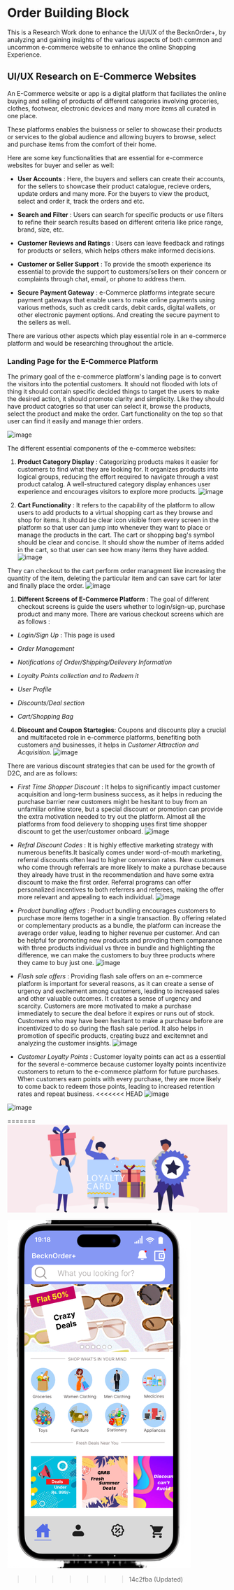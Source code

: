 # Order Building Block
This is a Research Work done to enhance the UI/UX of the BecknOrder+, by analyzing and gaining insights of the various aspects of both common and uncommon e-commerce website to enhance the online Shopping Experience.

## UI/UX Research on E-Commerce Websites
An E-Commerce website or app is a digital platform that faciliates the online buying and selling of products of different categories involving groceries, clothes, footwear, electronic devices and many more items all curated in one place.

These platforms enables the buisness or seller to showcase their products or services to the global audience and allowing buyers to browse, select and purchase items from the comfort of their home.

Here are some key functionalities that are essential for e-commerce websites for buyer and seller as well:

- **User Accounts** : Here, the buyers and sellers can  create their accounts, for the sellers to showcase their product catalogue, recieve orders, update orders and many more. For the buyers to view the product, select and order it, track the orders and etc.

- **Search and Filter** :  Users can search for specific products or use filters to refine their search results based on different criteria like price range, brand, size, etc.

- **Customer Reviews and Ratings** : Users can leave feedback and ratings for products or sellers, which helps others make informed decisions.

- **Customer or Seller Support** : To provide the smooth experience its essential to provide the support to customers/sellers on their concern or complaints  through chat, email, or phone to address them.

- **Secure Payment Gateway** : e-Commerce platforms integrate secure payment gateways that enable users to make online payments using various methods, such as credit cards, debit cards, digital wallets, or other electronic payment options. And creating the secure payment to the sellers as well.

There are various other aspects which play essential role in an e-commerce platform and would be researching throughout the article.


### Landing Page for the E-Commerce Platform

The primary goal of the e-commerce platform's landing page is to convert the visitors into the potential customers. It should not flooded with lots of thing it should contain specific decided things to target the users to make the desired action, it should promote clarity and simplicity.
Like they should have product catogries so that user can select it, browse the products, select the product and make the order. Cart functionality on the top so that user can find it easily and manage thier orders.

![image](https://github.com/monishkajha17/building-blocks/assets/109274817/cd1ed2da-15a6-4b3f-9a7d-a949c7c80ca4)


The different essential components of the e-commerce websites:

1. **Product Category Display** : Categorizing products makes it easier for customers to find what they are looking for. It organizes products into logical groups, reducing the effort required to navigate through a vast product catalog. A well-structured category display enhances user experience and encourages visitors to explore more products. 
![image](https://github.com/monishkajha17/building-blocks/assets/109274817/5d8d6e75-23bc-4331-b2ed-d013a95dc335)



1. **Cart Functionality** : It refers to the capability of the platform to allow users to add products to a virtual shopping cart as they browse and shop for items. It should be clear icon visible from every screen in the platform so that user can jump into whenever they want to place or manage the products in the cart. The cart or shopping bag's symbol should be clear and concise. It should show the number of items added in the cart, so that user can see how many items they have added.
![image](https://github.com/monishkajha17/building-blocks/assets/109274817/75156d95-23f7-4654-bc80-5a9ba4eee692)

They can checkout to the cart perform order managment like increasing the quantity of the item, deleting the particular item and can save cart for later and finally place the order.
![image](https://github.com/monishkajha17/building-blocks/assets/109274817/71171865-79d1-4860-a173-d48c614601b3)




1. **Different Screens of E-Commerce Platform** : The goal of different checkout screens is guide the users whether to login/sign-up, purchase product and many more. There are various checkout screens which are as follows : 
- _Login/Sign Up_ : This page is used 

- _Order Management_

- _Notifications of Order/Shipping/Delievery Information_

- _Loyalty Points collection and to Redeem it_

- _User Profile_

- _Discounts/Deal section_

- _Cart/Shopping Bag_





4. **Discount and Coupon Startegies**: Coupons and discounts play a crucial and multifaceted role in e-commerce platforms, benefiting both customers and businesses, it helps in _Customer Attraction and Acquisition_.
![image](https://github.com/monishkajha17/building-blocks/assets/109274817/5eba2270-6383-40f1-b583-cbd292b4d6cf)


There are various discount strategies that can be used for the growth of D2C, and are as follows:

- _First Time Shopper Discount_ : It helps to  significantly impact customer acquisition and long-term business success, as it helps in reducing the purchase barrier new customers might be hesitant to buy from an unfamiliar online store, but a special discount or promotion can provide the extra motivation needed to try out the platform. Almost all the platforms from food delievery to shopping uses first time shopper discount to get the user/customer onboard.
![image](https://github.com/monishkajha17/building-blocks/assets/109274817/837182aa-401e-486e-a104-d5ba9cb0bd7f)


- _Refral Discount Codes_ : It is highly effective marketing strategy with numerous benefits.It basically comes under word-of-mouth marketing, referral discounts often lead to higher conversion rates. New customers who come through referrals are more likely to make a purchase because they already have trust in the recommendation and have some extra discount to make the first order. Referral programs can offer personalized incentives to both referrers and referees, making the offer more relevant and appealing to each individual.
![image](https://github.com/monishkajha17/building-blocks/assets/109274817/e809ea16-0358-47bb-8250-ca1c518dbf9c)


- _Product bundling offers_ : Product bundling encourages customers to purchase more items together in a single transaction. By offering related or complementary products as a bundle, the platform can increase the average order value, leading to higher revenue per customer. And can be helpful for promoting new products and provding them comparance with three products individual vs three in bundle and highlighting the difference, we can make the customers to buy three products where they came to buy just one.
![image](https://github.com/monishkajha17/building-blocks/assets/109274817/739aac1a-dcdc-4ebb-a96b-5644c6c16cf6)

- _Flash sale offers_ : Providing flash sale offers on an e-commerce platform is important for several reasons, as it can create a sense of urgency and excitement among customers, leading to increased sales and other valuable outcomes. It creates a sense of urgency and scarcity. Customers are more motivated to make a purchase immediately to secure the deal before it expires or runs out of stock. Customers who may have been hesitant to make a purchase before are incentivized to do so during the flash sale period. It also helps in promotion of specific products, creating buzz and excitemnet and analyzing the customer insights.
![image](https://github.com/monishkajha17/building-blocks/assets/109274817/2b0952e7-b62b-4542-b124-aeb1f8e27ab0)


- _Customer Loyalty Points_ : Customer loyalty points can act as a essential for the several e-commerce because customer loyalty points incentivize customers to return to the e-commerce platform for future purchases. When customers earn points with every purchase, they are more likely to come back to redeem those points, leading to increased retention rates and repeat business.
<<<<<<< HEAD
![image](https://github.com/monishkajha17/building-blocks/assets/109274817/d9b41d1b-8fd9-4c86-a051-5239940c85d3)



![image](https://github.com/monishkajha17/building-blocks/assets/109274817/cd502015-195a-4f5e-8570-cd6a5a09782a)





=======
![Loyalty](assets/Loyalty.png)


![beckn order plus](assets/image-1.png)
>>>>>>> 14c2fba (Updated)






















